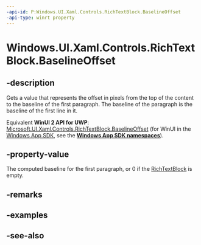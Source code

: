 ```yaml
---
-api-id: P:Windows.UI.Xaml.Controls.RichTextBlock.BaselineOffset
-api-type: winrt property
---
```


<!-- Property syntax
public double BaselineOffset { get; }
-->

# Windows.UI.Xaml.Controls.RichTextBlock.BaselineOffset

## -description
Gets a value that represents the offset in pixels from the top of the content to the baseline of the first paragraph. The baseline of the paragraph is the baseline of the first line in it.

Equivalent **WinUI 2 API for UWP**: [Microsoft.UI.Xaml.Controls.RichTextBlock.BaselineOffset](/windows/winui/api/microsoft.ui.xaml.controls.richtextblock.baselineoffset) (for WinUI in the [Windows App SDK](/windows/apps/windows-app-sdk/), see the **[Windows App SDK namespaces](/windows/windows-app-sdk/api/winrt/)**).

## -property-value
The computed baseline for the first paragraph, or 0 if the [RichTextBlock](richtextblock.md) is empty.

## -remarks

## -examples

## -see-also
